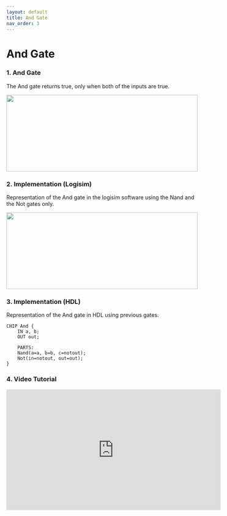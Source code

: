 ```yaml
---
layout: default
title: And Gate
nav_order: 3
---
```

# And Gate 

### 1. And Gate
The And gate returns true, only when both of the inputs are true.

<img src="/nand2tetris/images/and.jpg" width="500" height="200px"/> 


### 2. Implementation (Logisim)
Representation of the And gate in the logisim software using the Nand and the Not gates only.

<img src="/nand2tetris/logisim/and.png" width="500" height="200px"/> 


### 3. Implementation (HDL)
Representation of the And gate in HDL using previous gates.


```hdl
CHIP And {
    IN a, b;
    OUT out;

    PARTS:
    Nand(a=a, b=b, c=notout);
    Not(in=notout, out=out);
}
 ```

 ### 4. Video Tutorial
<iframe width="560" height="315" src="https://www.youtube.com/embed/KWodC7Yi_6Y?si=59d8ql-wcAS-DE3l" title="YouTube video player" frameborder="0" allow="accelerometer; autoplay; clipboard-write; encrypted-media; gyroscope; picture-in-picture; web-share" referrerpolicy="strict-origin-when-cross-origin" allowfullscreen></iframe>
